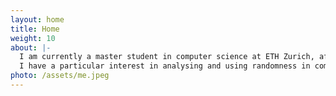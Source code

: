 ```yaml
---
layout: home
title: Home
weight: 10
about: |-
  I am currently a master student in computer science at ETH Zurich, after finishing my bachelor degree at Shanghai Jiao Tong University. <br>
  I have a particular interest in analysing and using randomness in computer science and combinatorics.
photo: /assets/me.jpeg
---
```

